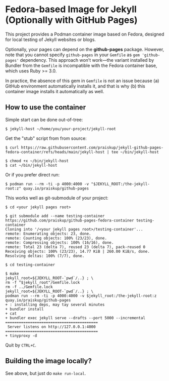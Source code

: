 Fedora-based Image for Jekyll (Optionally with GitHub Pages)
============================================================

This project provides a Podman container image based on Fedora, designed for
local testing of Jekyll websites or blogs.

Optionally, your pages can depend on the **github-pages** package.  However,
note that you cannot specify `github-pages` in your `Gemfile` as `gem
'github-pages'` dependency.  This approach won’t work—the variant installed by
Bundler from the `Gemfile` is incompatible with the Fedora container base, which
uses Ruby >= 3.0.

In practice, the absence of this gem in `Gemfile` is not an issue because
(a) GitHub environment automatically installs it, and that is why
(b) this container image installs it automatically as well.

How to use the container
------------------------

Simple start can be done out-of-tree:

```
$ jekyll-host ~/home/you/your-project/jekyll-root
```

Get the "stub" script from from source:

```
$ curl https://raw.githubusercontent.com/praiskup/jekyll-github-pages-fedora-container/refs/heads/main/jekyll-host | tee ~/bin/jekyll-host

$ chmod +x ~/bin/jekyll-host
$ cat ~/bin/jekyll-host

```

Or if you prefer direct run:

```
$ podman run --rm -ti -p 4000:4000 -v "$JEKYLL_ROOT:/the-jekyll-root:z" quay.io/praiskup/github-pages
```

This works well as git-submodule of your project:

```
$ cd <your jekyll pages root>

$ git submodule add --name testing-container https://github.com/praiskup/github-pages-fedora-container testing-container
Cloning into '/<your jekyll pages root>/testing-container'...
remote: Enumerating objects: 23, done.
remote: Counting objects: 100% (23/23), done.
remote: Compressing objects: 100% (16/16), done.
remote: Total 23 (delta 7), reused 23 (delta 7), pack-reused 0
Receiving objects: 100% (23/23), 14.77 KiB | 260.00 KiB/s, done.
Resolving deltas: 100% (7/7), done.

$ cd testing-container

$ make
jekyll_root=${JEKYLL_ROOT-`pwd`/..} ; \
rm -f "$jekyll_root"/Gemfile.lock
rm -f ../Gemfile.lock
jekyll_root=${JEKYLL_ROOT-`pwd`/..} ; \
podman run --rm -ti -p 4000:4000 -v $jekyll_root:/the-jekyll-root:z quay.io/praiskup/github-pages
+ : installing deps, may tay several minutes
+ bundler install
+ cat
+ bundler exec jekyll serve --drafts --port 5000 --incremental
=========================================
 Server listens on http://127.0.0.1:4000
=========================================
+ tinyproxy -d
```

Quit by `CTRL+C`.


Building the image locally?
---------------------------

See above, but just do `make run-local`.
